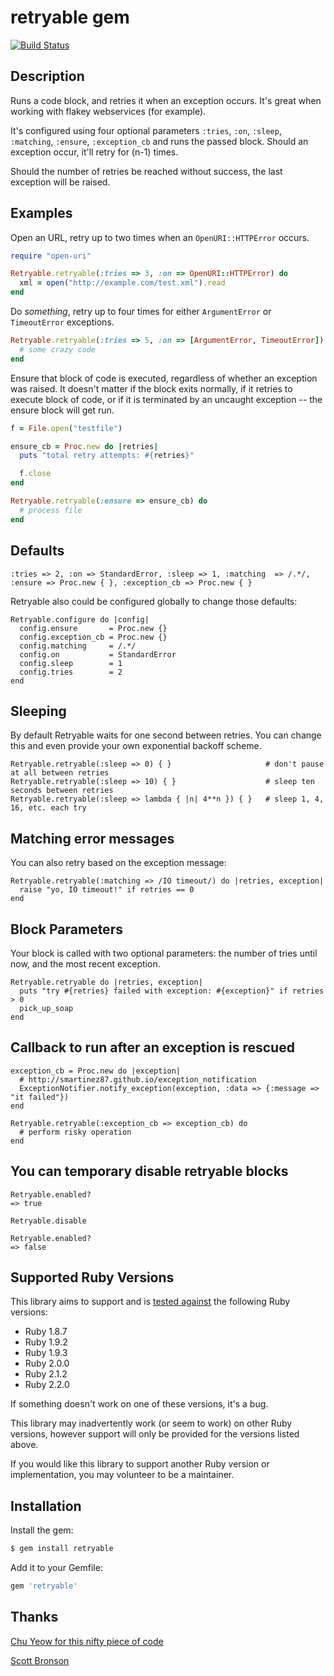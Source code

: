 retryable gem
=====

[![Build Status](https://travis-ci.org/nfedyashev/retryable.png?branch=master)](https://travis-ci.org/nfedyashev/retryable)

Description
--------

Runs a code block, and retries it when an exception occurs. It's great when
working with flakey webservices (for example).

It's configured using four optional parameters `:tries`, `:on`, `:sleep`, `:matching`, `:ensure`, `:exception_cb` and
runs the passed block. Should an exception occur, it'll retry for (n-1) times.

Should the number of retries be reached without success, the last exception
will be raised.


Examples
--------

Open an URL, retry up to two times when an `OpenURI::HTTPError` occurs.

``` ruby
require "open-uri"

Retryable.retryable(:tries => 3, :on => OpenURI::HTTPError) do
  xml = open("http://example.com/test.xml").read
end
```

Do _something_, retry up to four times for either `ArgumentError` or
`TimeoutError` exceptions.

``` ruby
Retryable.retryable(:tries => 5, :on => [ArgumentError, TimeoutError]) do
  # some crazy code
end
```

Ensure that block of code is executed, regardless of whether an exception was raised. It doesn't matter if the block exits normally, if it retries to execute block of code, or if it is terminated by an uncaught exception -- the ensure block will get run.

``` ruby
f = File.open("testfile")

ensure_cb = Proc.new do |retries|
  puts "total retry attempts: #{retries}"

  f.close
end

Retryable.retryable(:ensure => ensure_cb) do
  # process file
end
```

## Defaults

    :tries => 2, :on => StandardError, :sleep => 1, :matching  => /.*/, :ensure => Proc.new { }, :exception_cb => Proc.new { }

Retryable also could be configured globally to change those defaults:

```
Retryable.configure do |config|
  config.ensure       = Proc.new {}
  config.exception_cb = Proc.new {}
  config.matching     = /.*/
  config.on           = StandardError
  config.sleep        = 1
  config.tries        = 2
end
```


Sleeping
--------
By default Retryable waits for one second between retries. You can change this and even provide your own exponential backoff scheme.

```
Retryable.retryable(:sleep => 0) { }                     # don't pause at all between retries
Retryable.retryable(:sleep => 10) { }                    # sleep ten seconds between retries
Retryable.retryable(:sleep => lambda { |n| 4**n }) { }   # sleep 1, 4, 16, etc. each try
```

Matching error messages
--------
You can also retry based on the exception message:

```
Retryable.retryable(:matching => /IO timeout/) do |retries, exception|
  raise "yo, IO timeout!" if retries == 0
end
```

Block Parameters
--------
Your block is called with two optional parameters: the number of tries until now, and the most recent exception.

```
Retryable.retryable do |retries, exception|
  puts "try #{retries} failed with exception: #{exception}" if retries > 0
  pick_up_soap
end
```

Callback to run after an exception is rescued
--------

```
exception_cb = Proc.new do |exception|
  # http://smartinez87.github.io/exception_notification
  ExceptionNotifier.notify_exception(exception, :data => {:message => "it failed"})
end

Retryable.retryable(:exception_cb => exception_cb) do
  # perform risky operation
end
```

You can temporary disable retryable blocks
--------

```
Retryable.enabled?
=> true

Retryable.disable

Retryable.enabled?
=> false
```

Supported Ruby Versions
-------

This library aims to support and is [tested against][travis] the following Ruby
versions:

* Ruby 1.8.7
* Ruby 1.9.2
* Ruby 1.9.3
* Ruby 2.0.0
* Ruby 2.1.2
* Ruby 2.2.0

If something doesn't work on one of these versions, it's a bug.

This library may inadvertently work (or seem to work) on other Ruby versions,
however support will only be provided for the versions listed above.

If you would like this library to support another Ruby version or
implementation, you may volunteer to be a maintainer.


Installation
-------

Install the gem:

``` bash
$ gem install retryable
```

Add it to your Gemfile:

``` ruby
gem 'retryable'
```

## Thanks

[Chu Yeow for this nifty piece of code](http://blog.codefront.net/2008/01/14/retrying-code-blocks-in-ruby-on-exceptions-whatever/)

[Scott Bronson](https://github.com/bronson/retryable)

[travis]: http://travis-ci.org/nfedyashev/retryable
